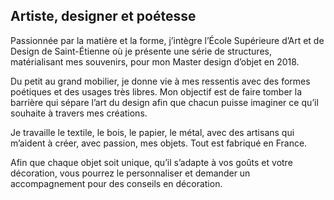 ## Artiste, designer et poétesse

Passionnée par la matière et la forme, j’intègre l’École Supérieure d’Art et de Design de Saint-Étienne où je présente
une série de structures, matérialisant mes souvenirs, pour mon Master design d’objet en 2018.

Du petit au grand mobilier, je donne vie à mes ressentis avec des formes poétiques et des usages très libres. Mon
objectif est de faire tomber la barrière qui sépare l’art du design afin que chacun puisse imaginer ce qu’il souhaite à
travers mes créations.

Je travaille le textile, le bois, le papier, le métal, avec des artisans qui m’aident à créer, avec passion, mes objets.
Tout est fabriqué en France.

Afin que chaque objet soit unique, qu’il s’adapte à vos goûts et votre décoration, vous pourrez le personnaliser et
demander un accompagnement pour des conseils en décoration.
